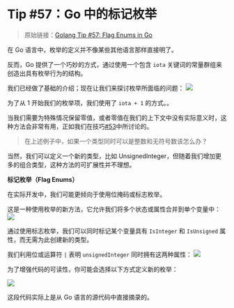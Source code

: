 # Tip #57：Go 中的标记枚举

> 原始链接：[Golang Tip #57: Flag Enums in Go](https://twitter.com/func25/status/1771503197875749306)

在 Go 语言中，枚举的定义并不像某些其他语言那样直接明了。

反而，Go 提供了一个巧妙的方式，通过使用一个包含 `iota` 关键词的常量群组来创造出具有枚举行为的结构。

我们已经做了基础的介绍；现在让我们来探讨枚举所面临的问题：
![](./images/057/57_01.png)

为了从 1 开始我们的枚举项，我们使用了 `iota + 1` 的方式。。

当我们需要为特殊情况保留零值，或者零值在我们的上下文中没有实际意义时，这种方法会非常有用，正如我们在技巧[#53](./053.md)中所讨论的。

> 在上述例子中，如果一个类型同时可以是整数和无符号数该怎么办？

当然，我们可以定义一个新的类型，比如 UnsignedInteger，但随着我们增加更多的组合类型，这种方法的可扩展性并不理想。

**标记枚举（Flag Enums）**

在实际开发中，我们可能更倾向于使用位掩码或标志枚举。

这是一种使用枚举的新方法，它允许我们将多个状态或属性合并到单个变量中：
![](./images/057/57_02.png)

通过使用标志枚举，我们可以同时标记某个变量具有 `IsInteger` 和 `IsUnsigned` 属性，而无需为此创建新的类型。

我们利用位或运算符 `|` 表明 `unsignedInteger` 同时拥有这两种属性：
![](./images/057/57_03.png)

为了增强代码的可读性，你可能会选择以下方式定义新的枚举：

![](./images/057/57_04.png)

这段代码实际上是从 Go 语言的源代码中直接摘录的。

